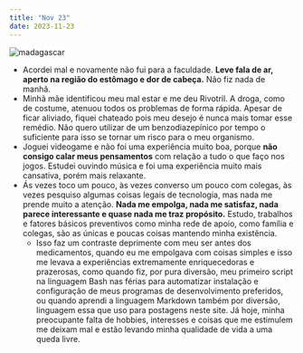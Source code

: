 ```yaml
---
title: "Nov 23"
date: 2023-11-23
---
```


![madagascar](https://images4.fanpop.com/image/photos/23100000/Kowalski-Looks-Sad-D-penguins-of-madagascar-23112043-770-433.png)

- Acordei mal e novamente não fui para a faculdade. **Leve fala de ar, aperto na região do estômago e dor de cabeça.** Não fiz nada de manhã.
- Minhã mãe identificou meu mal estar e me deu Rivotril. A droga, como de costume, atenuou todos os problemas de forma rápida. Apesar de ficar aliviado, fiquei chateado pois meu desejo é nunca mais tomar esse remédio. Não quero utilizar de um benzodiazepínico por tempo o suficiente para isso se tornar um risco para o meu organismo.
- Joguei videogame e não foi uma experiência muito boa, porque **não consigo calar meus pensamentos** com relação a tudo o que faço nos jogos. Estudei ouvindo música e foi uma experiência muito mais cansativa, porém mais relaxante.
- Ás vezes toco um pouco, às vezes converso um pouco com colegas, às vezes pesquiso algumas coisas legais de tecnologia, mas nada me prende muito a atenção. **Nada me empolga, nada me satisfaz, nada parece interessante e quase nada me traz propósito.** Estudo, trabalhos e fatores básicos preventivos como minha rede de apoio, como família e colegas, são as únicas e poucas coisas mantendo minha existência.
    - Isso faz um contraste deprimente com meu ser antes dos medicamentos, quando eu me empolgava com coisas simples e isso me levava a experiências extremamente enriquecedoras e prazerosas, como quando fiz, por pura diversão, meu primeiro script na linguagem Bash nas férias para automatizar instalação e configuração de meus programas de desenvolvimento preferidos, ou quando aprendi a linguagem Markdown também por diversão, linguagem essa que uso para postagens neste site. Já hoje, minha preocupante falta de hobbies, interesses e coisas que me estimulem me deixam mal e estão levando minha qualidade de vida a uma queda livre.
